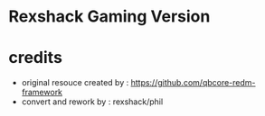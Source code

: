 # Rexshack Gaming Version
 
# credits
- original resouce created by : https://github.com/qbcore-redm-framework
- convert and rework by : rexshack/phil
